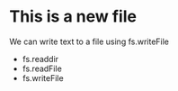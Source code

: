 # This is a new file

We can write text to a file using fs.writeFile

* fs.readdir
* fs.readFile
* fs.writeFile